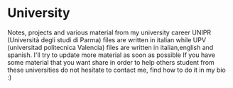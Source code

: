 # University
Notes, projects and various material from my university career
UNIPR (Università degli studi di Parma) files are written in italian while UPV (universitad politecnica Valencia) files are written in italian,english and spanish. 
I'll try to update more material as soon as possible
If you have some material that you want share in order to help others student from these universities do not hesitate to contact me, find how to do it in my bio :)
